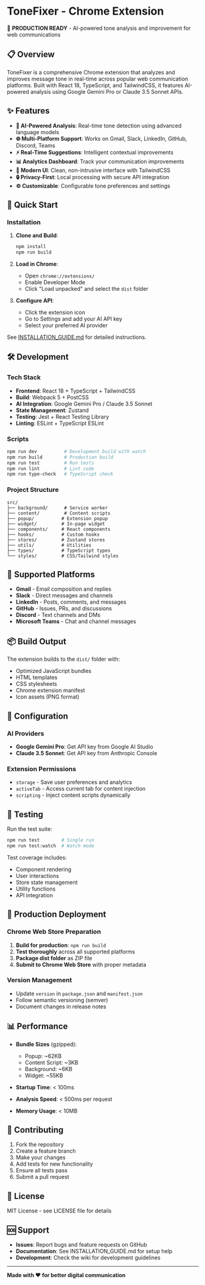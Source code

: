 # ToneFixer - Chrome Extension

🚀 **PRODUCTION READY** - AI-powered tone analysis and improvement for web communications

## 📋 Overview

ToneFixer is a comprehensive Chrome extension that analyzes and improves message tone in real-time across popular web communication platforms. Built with React 18, TypeScript, and TailwindCSS, it features AI-powered analysis using Google Gemini Pro or Claude 3.5 Sonnet APIs.

## ✨ Features

- **🤖 AI-Powered Analysis**: Real-time tone detection using advanced language models
- **🌐 Multi-Platform Support**: Works on Gmail, Slack, LinkedIn, GitHub, Discord, Teams
- **⚡ Real-Time Suggestions**: Intelligent contextual improvements
- **📊 Analytics Dashboard**: Track your communication improvements
- **🎨 Modern UI**: Clean, non-intrusive interface with TailwindCSS
- **🔒 Privacy-First**: Local processing with secure API integration
- **⚙️ Customizable**: Configurable tone preferences and settings

## 🚀 Quick Start

### Installation

1. **Clone and Build**:

   ```bash
   npm install
   npm run build
   ```

2. **Load in Chrome**:

   - Open `chrome://extensions/`
   - Enable Developer Mode
   - Click "Load unpacked" and select the `dist` folder

3. **Configure API**:
   - Click the extension icon
   - Go to Settings and add your AI API key
   - Select your preferred AI provider

See [INSTALLATION_GUIDE.md](./INSTALLATION_GUIDE.md) for detailed instructions.

## 🛠️ Development

### Tech Stack

- **Frontend**: React 18 + TypeScript + TailwindCSS
- **Build**: Webpack 5 + PostCSS
- **AI Integration**: Google Gemini Pro / Claude 3.5 Sonnet
- **State Management**: Zustand
- **Testing**: Jest + React Testing Library
- **Linting**: ESLint + TypeScript ESLint

### Scripts

```bash
npm run dev          # Development build with watch
npm run build        # Production build
npm run test         # Run tests
npm run lint         # Lint code
npm run type-check   # TypeScript check
```

### Project Structure

```
src/
├── background/      # Service worker
├── content/         # Content scripts
├── popup/          # Extension popup
├── widget/         # In-page widget
├── components/     # React components
├── hooks/          # Custom hooks
├── stores/         # Zustand stores
├── utils/          # Utilities
├── types/          # TypeScript types
└── styles/         # CSS/Tailwind styles
```

## 🎯 Supported Platforms

- **Gmail** - Email composition and replies
- **Slack** - Direct messages and channels
- **LinkedIn** - Posts, comments, and messages
- **GitHub** - Issues, PRs, and discussions
- **Discord** - Text channels and DMs
- **Microsoft Teams** - Chat and channel messages

## 📦 Build Output

The extension builds to the `dist/` folder with:

- Optimized JavaScript bundles
- HTML templates
- CSS stylesheets
- Chrome extension manifest
- Icon assets (PNG format)

## 🔧 Configuration

### AI Providers

- **Google Gemini Pro**: Get API key from Google AI Studio
- **Claude 3.5 Sonnet**: Get API key from Anthropic Console

### Extension Permissions

- `storage` - Save user preferences and analytics
- `activeTab` - Access current tab for content injection
- `scripting` - Inject content scripts dynamically

## 🧪 Testing

Run the test suite:

```bash
npm run test        # Single run
npm run test:watch  # Watch mode
```

Test coverage includes:

- Component rendering
- User interactions
- Store state management
- Utility functions
- API integration

## 🚢 Production Deployment

### Chrome Web Store Preparation

1. **Build for production**: `npm run build`
2. **Test thoroughly** across all supported platforms
3. **Package dist folder** as ZIP file
4. **Submit to Chrome Web Store** with proper metadata

### Version Management

- Update `version` in `package.json` and `manifest.json`
- Follow semantic versioning (semver)
- Document changes in release notes

## 📊 Performance

- **Bundle Sizes** (gzipped):

  - Popup: ~62KB
  - Content Script: ~3KB
  - Background: ~6KB
  - Widget: ~55KB

- **Startup Time**: < 100ms
- **Analysis Speed**: < 500ms per request
- **Memory Usage**: < 10MB

## 🤝 Contributing

1. Fork the repository
2. Create a feature branch
3. Make your changes
4. Add tests for new functionality
5. Ensure all tests pass
6. Submit a pull request

## 📝 License

MIT License - see LICENSE file for details

## 🆘 Support

- **Issues**: Report bugs and feature requests on GitHub
- **Documentation**: See INSTALLATION_GUIDE.md for setup help
- **Development**: Check the wiki for development guidelines

---

**Made with ❤️ for better digital communication**
